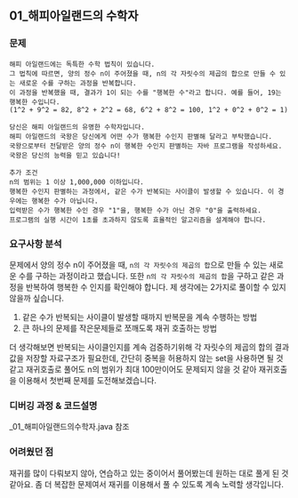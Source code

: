 ## 01_해피아일랜드의 수학자

### 문제
``` 1. 해피 아일랜드의 수학자
해피 아일랜드에는 독특한 수학 법칙이 있습니다.
그 법칙에 따르면, 양의 정수 n이 주어졌을 때, n의 각 자릿수의 제곱의 합으로 만들 수 있는 새로운 수를 구하는 과정을 반복합니다.
이 과정을 반복했을 때, 결과가 1이 되는 수를 "행복한 수"라고 합니다. 예를 들어, 19는 행복한 수입니다.
(1^2 + 9^2 = 82, 8^2 + 2^2 = 68, 6^2 + 8^2 = 100, 1^2 + 0^2 + 0^2 = 1)

당신은 해피 아일랜드의 유명한 수학자입니다.
해피 아일랜드의 국왕은 당신에게 어떤 수가 행복한 수인지 판별해 달라고 부탁했습니다.
국왕으로부터 전달받은 양의 정수 n이 행복한 수인지 판별하는 자바 프로그램을 작성하세요. 국왕은 당신의 능력을 믿고 있습니다!

추가 조건
n의 범위는 1 이상 1,000,000 이하입니다.
행복한 수인지 판별하는 과정에서, 같은 수가 반복되는 사이클이 발생할 수 있습니다. 이 경우에는 행복한 수가 아닙니다.
입력받은 수가 행복한 수인 경우 "1"을, 행복한 수가 아닌 경우 "0"을 출력하세요.
프로그램의 실행 시간이 1초를 초과하지 않도록 효율적인 알고리즘을 설계해야 합니다.
```

### 요구사항 분석
문제에서 양의 정수 n이 주어졌을 때, `n의 각 자릿수의 제곱의 합`으로 만들 수 있는 새로운 수를 구하는 과정이라고 했습니다.
또한 `n의 각 자릿수의 제곱의 합`을 구하고 같은 과정을 반복하여 행복한 수 인지를 확인해야 합니다.
제 생각에는 2가지로 풀이할 수 있지 않을까 싶습니다.
1. 같은 수가 반복되는 사이클이 발생할 때까지 반복문을 계속 수행하는 방법
2. 큰 하나의 문제를 작은문제들로 쪼깨도록 재귀 호출하는 방법

더 생각해보면 반복되는 사이클인지를 계속 검증하기위해 
각 자릿수의 제곱의 합의 결과값을 저장할 자료구조가 필요한데, 간단히 중복을 허용하지 않는 set을 사용하면 될 것 같고
재귀호출로 풀어도 n의 범위가 최대 100만이어도 문제되지 않을 것 같아 재귀호출을 이용해서 첫번째 문제를 도전해보겠습니다.

### 디버깅 과정 & 코드설명
_01_해피아일랜드의수학자.java 참조

### 어려웠던 점
재귀를 많이 다뤄보지 않아, 연습하고 있는 중이어서 풀어봤는데 원하는 대로 풀게 된 것 같아요.
좀 더 복잡한 문제여서 재귀를 이용해서 풀 수 있도록 계속 노력할 생각입니다.
